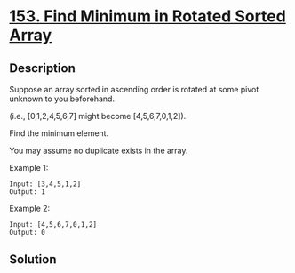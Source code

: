 # [153. Find Minimum in Rotated Sorted Array](https://leetcode.com/problems/find-minimum-in-rotated-sorted-array)

## Description

Suppose an array sorted in ascending order is rotated at some pivot unknown to you beforehand.

(i.e.,  [0,1,2,4,5,6,7] might become  [4,5,6,7,0,1,2]).

Find the minimum element.

You may assume no duplicate exists in the array.

Example 1:

```
Input: [3,4,5,1,2] 
Output: 1
```

Example 2:

```
Input: [4,5,6,7,0,1,2]
Output: 0
```

## Solution

